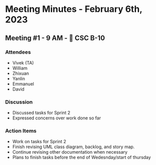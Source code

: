 # Meeting Minutes - February 6th, 2023
## Meeting #1 - 9 AM - 📍 CSC B-10
### Attendees
-   Vivek (TA)
-   William
-   Zhixuan
-   Yanlin
-   Emmanuel
-   David

### Discussion
- Discussed tasks for Sprint 2
- Expressed concerns over work done so far

### Action Items
- Work on tasks for Sprint 2
- Finish revising UML class diagram, backlog, and story map.
- Continue revising other documentation when necessary
- Plans to finish tasks before the end of Wedesnday/start of thursday